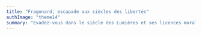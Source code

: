 ```yaml
---
title: "Fragonard, escapade aux siècles des libertés"
authImage: "theme14"
summary: "Evadez-vous dans le siècle des Lumières et ses licences morales avec le fameux Verrou de Fragonard, qui n’a pas révélé tous ses secrets."
---
```

